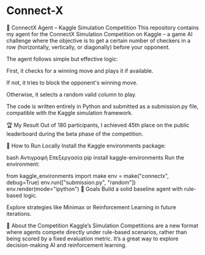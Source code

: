 # Connect-X
🤖 ConnectX Agent – Kaggle Simulation Competition
This repository contains my agent for the ConnectX Simulation Competition on Kaggle – a game AI challenge where the objective is to get a certain number of checkers in a row (horizontally, vertically, or diagonally) before your opponent.

The agent follows simple but effective logic:

First, it checks for a winning move and plays it if available.

If not, it tries to block the opponent's winning move.

Otherwise, it selects a random valid column to play.

The code is written entirely in Python and submitted as a submission.py file, compatible with the Kaggle simulation framework.

🏆 My Result
Out of 180 participants, I achieved 45th place on the public leaderboard during the beta phase of the competition.

🚀 How to Run Locally
Install the Kaggle environments package:

bash
Αντιγραφή
Επεξεργασία
pip install kaggle-environments
Run the environment:


from kaggle_environments import make
env = make("connectx", debug=True)
env.run(["submission.py", "random"])
env.render(mode="ipython")
📌 Goals
Build a solid baseline agent with rule-based logic.

Explore strategies like Minimax or Reinforcement Learning in future iterations.

🧠 About the Competition
Kaggle’s Simulation Competitions are a new format where agents compete directly under rule-based scenarios, rather than being scored by a fixed evaluation metric. It’s a great way to explore decision-making AI and reinforcement learning.
